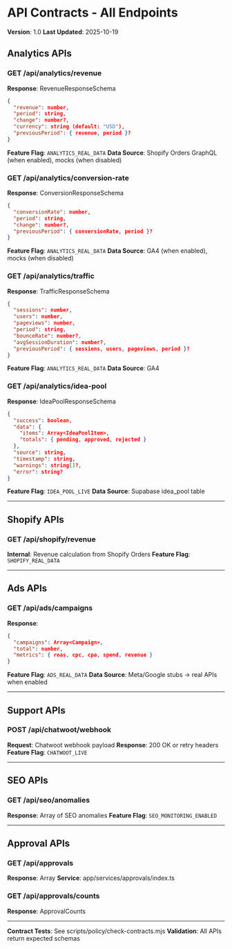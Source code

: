 # API Contracts - All Endpoints

**Version**: 1.0
**Last Updated**: 2025-10-19

## Analytics APIs

### GET /api/analytics/revenue

**Response**: RevenueResponseSchema

```json
{
  "revenue": number,
  "period": string,
  "change": number?,
  "currency": string (default: "USD"),
  "previousPeriod": { revenue, period }?
}
```

**Feature Flag**: `ANALYTICS_REAL_DATA`
**Data Source**: Shopify Orders GraphQL (when enabled), mocks (when disabled)

### GET /api/analytics/conversion-rate

**Response**: ConversionResponseSchema

```json
{
  "conversionRate": number,
  "period": string,
  "change": number?,
  "previousPeriod": { conversionRate, period }?
}
```

**Feature Flag**: `ANALYTICS_REAL_DATA`
**Data Source**: GA4 (when enabled), mocks (when disabled)

### GET /api/analytics/traffic

**Response**: TrafficResponseSchema

```json
{
  "sessions": number,
  "users": number,
  "pageviews": number,
  "period": string,
  "bounceRate": number?,
  "avgSessionDuration": number?,
  "previousPeriod": { sessions, users, pageviews, period }?
}
```

**Feature Flag**: `ANALYTICS_REAL_DATA`
**Data Source**: GA4

### GET /api/analytics/idea-pool

**Response**: IdeaPoolResponseSchema

```json
{
  "success": boolean,
  "data": {
    "items": Array<IdeaPoolItem>,
    "totals": { pending, approved, rejected }
  },
  "source": string,
  "timestamp": string,
  "warnings": string[]?,
  "error": string?
}
```

**Feature Flag**: `IDEA_POOL_LIVE`
**Data Source**: Supabase idea_pool table

---

## Shopify APIs

### GET /api/shopify/revenue

**Internal**: Revenue calculation from Shopify Orders
**Feature Flag**: `SHOPIFY_REAL_DATA`

---

## Ads APIs

### GET /api/ads/campaigns

**Response**:

```json
{
  "campaigns": Array<Campaign>,
  "total": number,
  "metrics": { roas, cpc, cpa, spend, revenue }
}
```

**Feature Flag**: `ADS_REAL_DATA`
**Data Source**: Meta/Google stubs → real APIs when enabled

---

## Support APIs

### POST /api/chatwoot/webhook

**Request**: Chatwoot webhook payload
**Response**: 200 OK or retry headers
**Feature Flag**: `CHATWOOT_LIVE`

---

## SEO APIs

### GET /api/seo/anomalies

**Response**: Array of SEO anomalies
**Feature Flag**: `SEO_MONITORING_ENABLED`

---

## Approval APIs

### GET /api/approvals

**Response**: Array<Approval>
**Service**: app/services/approvals/index.ts

### GET /api/approvals/counts

**Response**: ApprovalCounts

---

**Contract Tests**: See scripts/policy/check-contracts.mjs
**Validation**: All APIs return expected schemas
